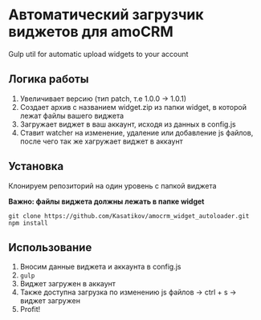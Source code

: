 # Автоматический загрузчик виджетов для amoCRM
Gulp util for automatic upload widgets to your account

## Логика работы

1. Увеличивает версию (тип patch, т.е 1.0.0 -> 1.0.1) 
2. Создает архив с названием widget.zip из папки widget, в которой лежат файлы вашего виджета
3. Загружает виджет в ваш аккаунт, исходя из данных в config.js
4. Ставит watcher на изменение, удаление или добавление js файлов, после чего так же хагружает виджет в аккаунт

## Установка
Клонируем репозиторий на один уровень с папкой виджета

**Важно: файлы виджета должны лежать в папке widget**
```
git clone https://github.com/Kasatikov/amocrm_widget_autoloader.git
npm install
```

## Использование

1. Вносим данные виджета и аккаунта в config.js
2. ``` gulp ```
3. Виджет загружен в аккаунт 
4. Также доступна загрузка по изменению js файлов -> ctrl + s -> виджет загружен
5. Profit!
